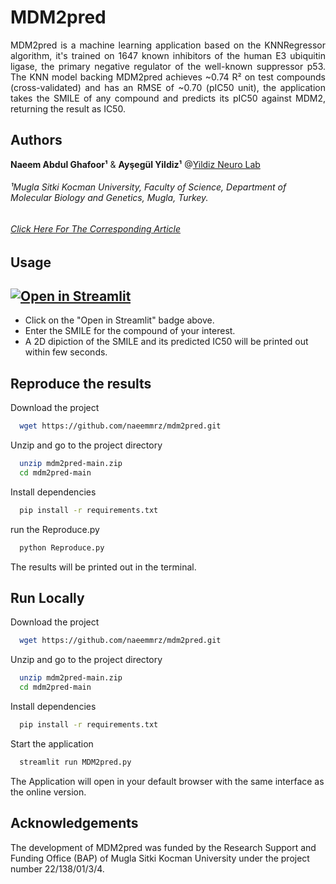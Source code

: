# MDM2pred
<div style="text-align: justify"> 
MDM2pred is a machine learning application based on the KNNRegressor algorithm, it's trained on 1647 known inhibitors of the human E3 ubiquitin ligase, the primary negative regulator of the well-known suppressor p53. The KNN model backing MDM2pred achieves ~0.74 R² on test compounds (cross-validated) and has an RMSE of ~0.70 (pIC50 unit), the application takes the SMILE of any compound and predicts its pIC50 against MDM2, returning the result as IC50.
</div>

## Authors
**Naeem Abdul Ghafoor¹** & **Ayşegül Yildiz¹** @[Yildiz Neuro Lab](https://ynlab.mu.edu.tr/en)
###### ¹Mugla Sitki Kocman University, Faculty of Science, Department of Molecular Biology and Genetics, Mugla, Turkey.
###### [Click Here For The Corresponding Article](https://)

## Usage
## [![Open in Streamlit](https://static.streamlit.io/badges/streamlit_badge_black_white.svg)](https://share.streamlit.io/naeemmrz/maspa.py/main/MasPA.py)
- Click on the "Open in Streamlit" badge above. 
- Enter the SMILE for the compound of your interest.
- A 2D dipiction of the SMILE and its predicted IC50 will be printed out within few seconds.
  
## Reproduce the results
Download the project

```bash
  wget https://github.com/naeemmrz/mdm2pred.git
```

Unzip and go to the project directory

```bash
  unzip mdm2pred-main.zip
  cd mdm2pred-main
```

Install dependencies

```bash
  pip install -r requirements.txt
```

run the Reproduce.py

```bash
  python Reproduce.py
```

The results will be printed out in the terminal.

## Run Locally
Download the project

```bash
  wget https://github.com/naeemmrz/mdm2pred.git
```

Unzip and go to the project directory

```bash
  unzip mdm2pred-main.zip
  cd mdm2pred-main
```

Install dependencies

```bash
  pip install -r requirements.txt
```

Start the application

```bash
  streamlit run MDM2pred.py
```

The Application will open in your default browser with the same interface as the online version.


## Acknowledgements
The development of MDM2pred was funded by the Research Support and Funding Office (BAP) of Mugla Sitki Kocman University under the project number 22/138/01/3/4.
